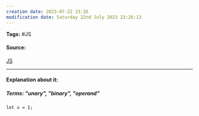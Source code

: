 ```yaml
---
creation date: 2023-07-22 23:26
modification date: Saturday 22nd July 2023 23:26:13
---
```


**Tags:** #JS 

#### Source:
[JS](https://javascript.info/operators)

--------------------------------------

#### Explanation about it:

##### Terms: "unary", "binary", "operand"

```
let x = 1;

```